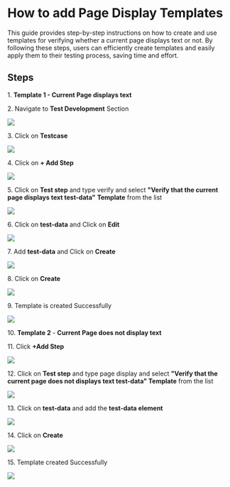 # How to add Page Display Templates

This guide provides step-by-step instructions on how to create and use templates for verifying whether a current page displays text or not. By following these steps, users can efficiently create templates and easily apply them to their testing process, saving time and effort.

## Steps

1\. **Template 1 - Current Page displays text**


2\. Navigate to **Test Development** Section

![](https://ajeuwbhvhr.cloudimg.io/colony-recorder.s3.amazonaws.com/files/2024-03-06/dc8ee02a-d050-44d7-bf34-2da05a8f25bc/ascreenshot.jpeg?tl_px=0,0&br_px=1075,600&force_format=png&wat_scale=95&wat=1&wat_opacity=0.7&wat_gravity=northwest&wat_url=https://colony-recorder.s3.us-west-1.amazonaws.com/images/watermarks/FB923C_standard.png&wat_pad=6,216)


3\. Click on **Testcase**

![](https://ajeuwbhvhr.cloudimg.io/colony-recorder.s3.amazonaws.com/files/2024-03-06/1dbe9e6c-2f41-4114-a022-99be04fc4bf5/ascreenshot.jpeg?tl_px=127,0&br_px=1202,600&force_format=png&wat_scale=95&wat=1&wat_opacity=0.7&wat_gravity=northwest&wat_url=https://colony-recorder.s3.us-west-1.amazonaws.com/images/watermarks/FB923C_standard.png&wat_pad=502,210)


4\. Click on **+ Add Step**

![](https://ajeuwbhvhr.cloudimg.io/colony-recorder.s3.amazonaws.com/files/2024-03-06/e5452b33-1393-457f-ac92-622805d9e2ac/ascreenshot.jpeg?tl_px=307,0&br_px=1683,769&force_format=png&width=1120.0&wat=1&wat_opacity=0.7&wat_gravity=northwest&wat_url=https://colony-recorder.s3.us-west-1.amazonaws.com/images/watermarks/FB923C_standard.png&wat_pad=524,274)


5\. Click on **Test step** and type verify and select **"Verify that the current page displays text test-data"** **Template** from the list

![](https://ajeuwbhvhr.cloudimg.io/colony-recorder.s3.amazonaws.com/files/2024-03-06/c52efd3d-712e-4bdf-aabf-b7de45605e30/ascreenshot.jpeg?tl_px=0,142&br_px=1376,912&force_format=png&width=1120.0&wat=1&wat_opacity=0.7&wat_gravity=northwest&wat_url=https://colony-recorder.s3.us-west-1.amazonaws.com/images/watermarks/FB923C_standard.png&wat_pad=283,354)


6\. Click on **test-data** and Click on **Edit**

![](https://ajeuwbhvhr.cloudimg.io/colony-recorder.s3.amazonaws.com/files/2024-03-06/49948a10-487a-4f41-b8ec-a7a138261518/ascreenshot.jpeg?tl_px=0,0&br_px=1920,912&force_format=png&width=1120.0&wat=1&wat_opacity=0.7&wat_gravity=northwest&wat_url=https://colony-recorder.s3.us-west-1.amazonaws.com/images/watermarks/FB923C_standard.png&wat_pad=1030,207)


7\. Add **test-data** and Click on **Create**

![](https://ajeuwbhvhr.cloudimg.io/colony-recorder.s3.amazonaws.com/files/2024-03-06/92f15cf2-9088-4a82-9917-7b14edfc78a8/ascreenshot.jpeg?tl_px=844,124&br_px=1920,725&force_format=png&wat_scale=95&wat=1&wat_opacity=0.7&wat_gravity=northwest&wat_url=https://colony-recorder.s3.us-west-1.amazonaws.com/images/watermarks/FB923C_standard.png&wat_pad=666,265)


8\. Click on **Create**

![](https://ajeuwbhvhr.cloudimg.io/colony-recorder.s3.amazonaws.com/files/2024-03-06/02a4cd22-204a-41db-9ada-404261afd5b6/ascreenshot.jpeg?tl_px=0,0&br_px=1920,912&force_format=png&width=1120.0&wat=1&wat_opacity=0.7&wat_gravity=northwest&wat_url=https://colony-recorder.s3.us-west-1.amazonaws.com/images/watermarks/FB923C_standard.png&wat_pad=987,259)


9\. Template is created Successfully

![](https://ajeuwbhvhr.cloudimg.io/colony-recorder.s3.amazonaws.com/files/2024-03-06/aa6bfd46-8d77-4d77-96a6-6768fe5257e3/ascreenshot.jpeg?tl_px=0,22&br_px=1376,791&force_format=png&width=1120.0&wat=1&wat_opacity=0.7&wat_gravity=northwest&wat_url=https://colony-recorder.s3.us-west-1.amazonaws.com/images/watermarks/FB923C_standard.png&wat_pad=49,277)


10\. **Template 2** - **Current Page does not display text**


11\. Click **+Add Step**

![](https://ajeuwbhvhr.cloudimg.io/colony-recorder.s3.amazonaws.com/files/2024-03-06/d3a914a3-946b-4e61-84ae-a1ae3e00143b/ascreenshot.jpeg?tl_px=95,0&br_px=1815,912&force_format=png&width=1120.0&wat=1&wat_opacity=0.7&wat_gravity=northwest&wat_url=https://colony-recorder.s3.us-west-1.amazonaws.com/images/watermarks/FB923C_standard.png&wat_pad=524,257)


12\. Click on **Test step** and type page display and select **"Verify that the current page does not displays text test-data" Template** from the list

![](https://ajeuwbhvhr.cloudimg.io/colony-recorder.s3.amazonaws.com/files/2024-03-06/f310643c-db8b-4c63-b9f4-0d35324172af/ascreenshot.jpeg?tl_px=0,291&br_px=1075,892&force_format=png&wat_scale=95&wat=1&wat_opacity=0.7&wat_gravity=northwest&wat_url=https://colony-recorder.s3.us-west-1.amazonaws.com/images/watermarks/FB923C_standard.png&wat_pad=442,265)


13\. Click on **test-data** and add the **test-data element**

![](https://ajeuwbhvhr.cloudimg.io/colony-recorder.s3.amazonaws.com/files/2024-03-06/5dc2eeaf-4a7a-44cb-94af-c23463c22958/ascreenshot.jpeg?tl_px=54,190&br_px=1129,791&force_format=png&wat_scale=95&wat=1&wat_opacity=0.7&wat_gravity=northwest&wat_url=https://colony-recorder.s3.us-west-1.amazonaws.com/images/watermarks/FB923C_standard.png&wat_pad=502,265)


14\. Click on **Create**

![](https://ajeuwbhvhr.cloudimg.io/colony-recorder.s3.amazonaws.com/files/2024-03-06/e6df46b9-8ee8-45f7-9336-add5cda2d87c/ascreenshot.jpeg?tl_px=200,0&br_px=1920,912&force_format=png&width=1120.0&wat=1&wat_opacity=0.7&wat_gravity=northwest&wat_url=https://colony-recorder.s3.us-west-1.amazonaws.com/images/watermarks/FB923C_standard.png&wat_pad=1009,335)


15\. Template created Successfully

![](https://ajeuwbhvhr.cloudimg.io/colony-recorder.s3.amazonaws.com/files/2024-03-06/6b9b1235-186a-43b8-8aed-6bbc099a170f/ascreenshot.jpeg?tl_px=0,98&br_px=1376,867&force_format=png&width=1120.0&wat=1&wat_opacity=0.7&wat_gravity=northwest&wat_url=https://colony-recorder.s3.us-west-1.amazonaws.com/images/watermarks/FB923C_standard.png&wat_pad=66,276)



